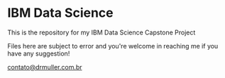 # IBM Data Science

This is the repository for my IBM Data Science Capstone Project

Files here are subject to error and you're welcome in reaching me if you have any suggestion!

contato@drmuller.com.br
